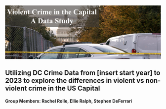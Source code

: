 ![Cover photo of police car and US capital](https://github.com/rchlrolle/big_data_project/blob/main/images/cover_photo.png)
## Utilizing DC Crime Data from [insert start year] to 2023 to explore the differences in violent vs non-violent crime in the US Capital
#### Group Members: Rachel Rolle, Ellie Ralph, Stephen DeFerrari


